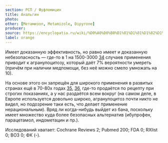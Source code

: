 ```yaml
---
section: РСП / Фуфломицин
title: Анальгин
photo:
other: [Метамизол, Metamizole, Dipyrone]
producer:
source: https://encyclopatia.ru/wiki/%D0%A0%D0%B0%D1%81%D1%81%D1%82%D1%80%D0%B5%D0%BB%D1%8C%D0%BD%D1%8B%D0%B9_%D1%81%D0%BF%D0%B8%D1%81%D0%BE%D0%BA_%D0%BF%D1%80%D0%B5%D0%BF%D0%B0%D1%80%D0%B0%D1%82%D0%BE%D0%B2
label: orange
---
```


Имеет доказанную эффективность, но равно имеет и доказанную небезопасность — где-то в 1 на 1500-3000 [34](http://www.ncbi.nlm.nih.gov/pubmed/12136373) случаев применения приводит к агранулоцитозу, который даёт 7% вероятности умереть (причём при наличии медпомощи, без неё можно смело умножать на 10).

На основе этого он запрещён для широкого применения в развитых странах ещё в 70-80х годах [35](http://www.un.org/esa/coordination/CL12.pdf), [36](https://dx.doi.org/10.1136%2Fbmj.f4366), где-то продаётся по рецепту при строгих показаниях, а у нас раздаётся всем вокруг (на самом деле, в Европе используется довольно широко, агранулоцитоз почти никто не видел, но подозрение таки есть, что делает применение нерациональным). Вряд ли когда-нибудь выйдет из бана, поскольку имеет множество куда более безопасных альтернатив (ибупрофен, парацетамол, индометацин и пр.).

Исследований хватает: Cochrane Reviews 2; Pubmed 200; FDA 0; RXlist 0; ВОЗ 0; ФК (-).

